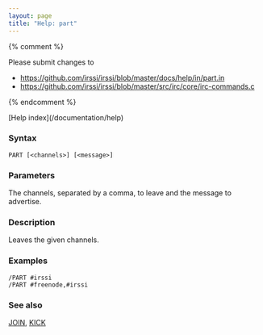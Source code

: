 ```yaml
---
layout: page
title: "Help: part"
---
```


{% comment %}

Please submit changes to
- https://github.com/irssi/irssi/blob/master/docs/help/in/part.in
- https://github.com/irssi/irssi/blob/master/src/irc/core/irc-commands.c


{% endcomment %}
<nav markdown="1">
[Help index](/documentation/help)
</nav>

### Syntax ###

<div class="highlight irssisyntax"><pre style="\-\-cmdlen:4ch"><code><span class="synB">PART</span> <span class="syn10">[<span class="syn09">&lt;channels></span>]</span> <span class="syn10">[<span class="syn09">&lt;message></span>]</span></code></pre></div>



### Parameters ###

The channels, separated by a comma, to leave and the message to advertise.

### Description ###

Leaves the given channels.

### Examples ###

    /PART #irssi
    /PART #freenode,#irssi

### See also ###
[JOIN](/documentation/help/join), [KICK](/documentation/help/kick)


